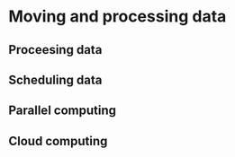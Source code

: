 # Moving and processing data

## Proceesing data

## Scheduling data

## Parallel computing

## Cloud computing

